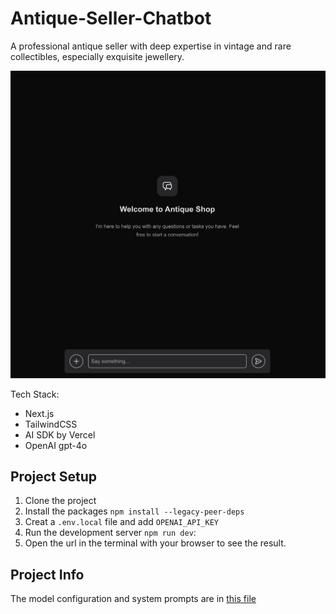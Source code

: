 # Antique-Seller-Chatbot

A professional antique seller with deep expertise in vintage and rare collectibles, especially exquisite jewellery.

![image](/public/screenshot.png)

Tech Stack:

- Next.js
- TailwindCSS
- AI SDK by Vercel
- OpenAI gpt-4o

## Project Setup

1. Clone the project
2. Install the packages `npm install --legacy-peer-deps`
3. Creat a `.env.local` file and add `OPENAI_API_KEY`
4. Run the development server `npm run dev`:
5. Open the url in the terminal with your browser to see the result.

## Project Info

The model configuration and system prompts are in [this file](./src/app/api/chat/route.ts)

